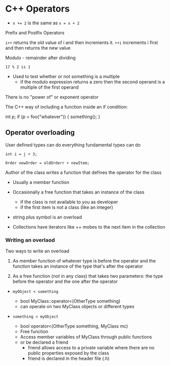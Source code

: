 # C++ Operators

-	`x += 2` is the same as `x = x + 2`

Prefix and Postfix Operators

`i++` returns the old value of i and then increments it.
`++i` increments i first and then returns the new value

Modulo - remainder after dividing

`17 % 2 is 1`

- Used to test whether or not something is a multiple
	- if the modulo expression returns a zero then the 
	second operand is a multiple of the first operand

There is no "power of" or exponent operator

The C++ way of including a function inside an if condition:

int p;
if (p = foo("whatever"))
{
	something();
}


## Operator overloading

User defined types can do everything fundamental types can do

`int i = j + 3;`

`Order newOrder = oldOrderr + newItem;`

Author of the class writes a function that defines the operator for the class

- Usually a member function
- Occasionally a free function that takes an instance of the class
	- if the class is not available to you as developer
	- if the first item is not a class (like an integer)

- string plus symbol is an overload
- Collections have iterators like ++ mobes to the next item in the collection

### Writing an overlaod

Two ways to write an overload

1. As member function of whatever type is before the operator and
the function takes an instance of the type that's after the operator

2. As a free function (not in any class) that takes two parameters:
the type before the operator and the one after the operator

- `myObject < something`
	- bool MyClass::operator<(OtherType something)
	- can operate on two MyClass objects or different types

- `something < myObject`
	- bool operator<(OtherType something, MyClass mc)
	- Free function
	- Access member variables of MyClass through public functions
	- or be declared a friend
		- friend allows access to a private variable where there 
		are no public properties exposed by the class
		- friend is declared in the header file (.h)









